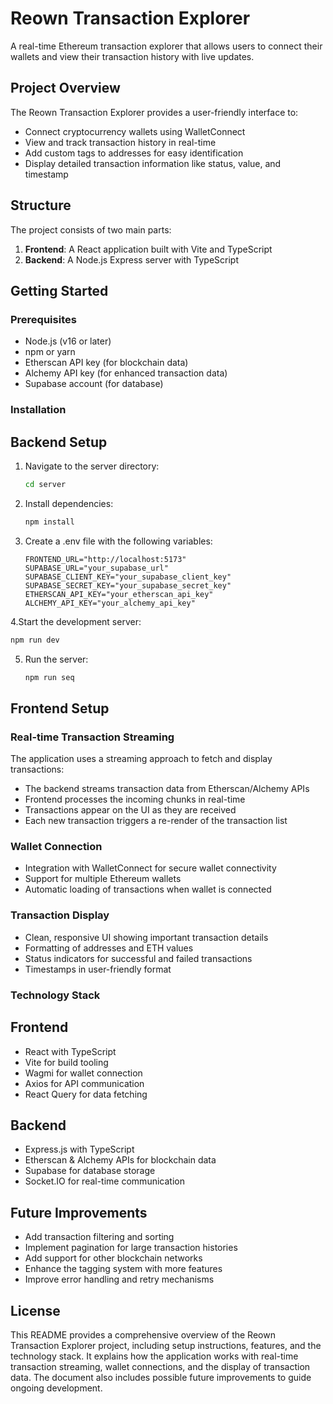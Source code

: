 # Reown Transaction Explorer

A real-time Ethereum transaction explorer that allows users to connect their wallets and view their transaction history with live updates.

## Project Overview

The Reown Transaction Explorer provides a user-friendly interface to:

- Connect cryptocurrency wallets using WalletConnect
- View and track transaction history in real-time
- Add custom tags to addresses for easy identification
- Display detailed transaction information like status, value, and timestamp

## Structure

The project consists of two main parts:

1. **Frontend**: A React application built with Vite and TypeScript
2. **Backend**: A Node.js Express server with TypeScript

## Getting Started

### Prerequisites

- Node.js (v16 or later)
- npm or yarn
- Etherscan API key (for blockchain data)
- Alchemy API key (for enhanced transaction data)
- Supabase account (for database)

### Installation

## Backend Setup

1. Navigate to the server directory:
   ```bash
   cd server
2. Install dependencies:
   ```bash
   npm install
3. Create a .env file with the following variables:
   ```
   FRONTEND_URL="http://localhost:5173"
   SUPABASE_URL="your_supabase_url"
   SUPABASE_CLIENT_KEY="your_supabase_client_key"
   SUPABASE_SECRET_KEY="your_supabase_secret_key"
   ETHERSCAN_API_KEY="your_etherscan_api_key"
   ALCHEMY_API_KEY="your_alchemy_api_key"
   ```
4.Start the development server:
   ```bash
   npm run dev
   ```
5. Run the server:
   ```bash
   npm run seq
   ```

## Frontend Setup

### Real-time Transaction Streaming
The application uses a streaming approach to fetch and display transactions:
- The backend streams transaction data from Etherscan/Alchemy APIs
- Frontend processes the incoming chunks in real-time
- Transactions appear on the UI as they are received
- Each new transaction triggers a re-render of the transaction list

### Wallet Connection
- Integration with WalletConnect for secure wallet connectivity
- Support for multiple Ethereum wallets
- Automatic loading of transactions when wallet is connected

### Transaction Display
- Clean, responsive UI showing important transaction details
- Formatting of addresses and ETH values
- Status indicators for successful and failed transactions
- Timestamps in user-friendly format

### Technology Stack

## Frontend
- React with TypeScript
- Vite for build tooling
- Wagmi for wallet connection
- Axios for API communication
- React Query for data fetching

## Backend
- Express.js with TypeScript
- Etherscan & Alchemy APIs for blockchain data
- Supabase for database storage
- Socket.IO for real-time communication

## Future Improvements
- Add transaction filtering and sorting
- Implement pagination for large transaction histories
- Add support for other blockchain networks
- Enhance the tagging system with more features
- Improve error handling and retry mechanisms

## License
This README provides a comprehensive overview of the Reown Transaction Explorer project, including setup instructions, features, and the technology stack. It explains how the application works with real-time transaction streaming, wallet connections, and the display of transaction data. The document also includes possible future improvements to guide ongoing development.
